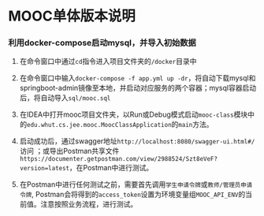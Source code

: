 MOOC单体版本说明
=============

### 利用docker-compose启动mysql，并导入初始数据

1. 在命令窗口中通过`cd`指令进入项目文件夹的`/docker`目录中

2. 在命令窗口中输入`docker-compose -f app.yml up -dr`，将自动下载mysql和springboot-admin镜像至本地，并启动对应服务的两个容器；mysql容器启动后，将自动导入`sql/mooc.sql`

3. 在IDEA中打开mooc项目文件夹，以Run或Debug模式启动`mooc-class`模块中的`edu.whut.cs.jee.mooc.MoocClassApplication`的`main`方法。

4. 启动成功后，通过swagger地址`http://localhost:8080/swagger-ui.html#/`访问 ；或导出Postman共享文件`https://documenter.getpostman.com/view/2988524/Szt8eVeF?version=latest`，在Postman中进行测试。

5. 在Postman中进行任何测试之前，需要首先调用`学生申请令牌`或`教师/管理员申请令牌`, Postman会将得到的`access_token`设置为环境变量组`MOOC_API_ENV`的当前值。注意按照业务流程，进行测试。